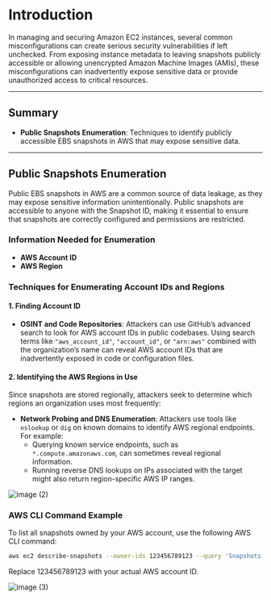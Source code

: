 # Introduction

In managing and securing Amazon EC2 instances, several common misconfigurations can create serious security vulnerabilities if left unchecked. From exposing instance metadata to leaving snapshots publicly accessible or allowing unencrypted Amazon Machine Images (AMIs), these misconfigurations can inadvertently expose sensitive data or provide unauthorized access to critical resources.

---

## Summary

- **Public Snapshots Enumeration**: Techniques to identify publicly accessible EBS snapshots in AWS that may expose sensitive data.

---

## Public Snapshots Enumeration

Public EBS snapshots in AWS are a common source of data leakage, as they may expose sensitive information unintentionally. Public snapshots are accessible to anyone with the Snapshot ID, making it essential to ensure that snapshots are correctly configured and permissions are restricted.

### Information Needed for Enumeration

- **AWS Account ID**
- **AWS Region**

### Techniques for Enumerating Account IDs and Regions

#### 1. Finding Account ID

- **OSINT and Code Repositories**: Attackers can use GitHub’s advanced search to look for AWS account IDs in public codebases. Using search terms like `"aws_account_id"`, `"account_id"`, or `"arn:aws"` combined with the organization’s name can reveal AWS account IDs that are inadvertently exposed in code or configuration files.

#### 2. Identifying the AWS Regions in Use

Since snapshots are stored regionally, attackers seek to determine which regions an organization uses most frequently:

- **Network Probing and DNS Enumeration**: Attackers use tools like `nslookup` or `dig` on known domains to identify AWS regional endpoints. For example:
  - Querying known service endpoints, such as `*.compute.amazonaws.com`, can sometimes reveal regional information.
  - Running reverse DNS lookups on IPs associated with the target might also return region-specific AWS IP ranges.

![image (2)](https://github.com/user-attachments/assets/d2eedac8-ca5d-4ca7-ba96-d85afc9fcb45)

### AWS CLI Command Example

To list all snapshots owned by your AWS account, use the following AWS CLI command:

```bash
aws ec2 describe-snapshots --owner-ids 123456789123 --query 'Snapshots[*].[SnapshotId,Description,OwnerId]' --output table
```
Replace 123456789123 with your actual AWS account ID.

![image (3)](https://github.com/user-attachments/assets/92af7e2a-b24e-4721-ae9a-ca9db378aaca)

